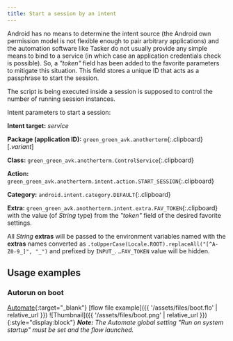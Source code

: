 ```yaml
---
title: Start a session by an intent
---
```

Android has no means to determine the intent source
(the Android own permission model is not flexible enough to pair arbitrary applications)
and the automation software like Tasker
do not usually provide any simple means to bind to a service
(in which case an application credentials check is possible).
So, a *"token"* field has been added to the favorite parameters
to mitigate this situation. This field stores a unique ID
that acts as a passphrase to start the session.

The script is being executed inside a session
is supposed to control the number of running session instances.

Intent parameters to start a session:

**Intent target:** *service*

**Package (application ID):**
`green_green_avk.anotherterm`{:.clipboard}[.*variant*]

**Class:**
`green_green_avk.anotherterm.ControlService`{:.clipboard}

**Action:**
`green_green_avk.anotherterm.intent.action.START_SESSION`{:.clipboard}

**Category:**
`android.intent.category.DEFAULT`{:.clipboard}

**Extra:**
`green_green_avk.anotherterm.intent.extra.FAV_TOKEN`{:.clipboard}<br/>
with the value (of *String* type) from the *"token"* field of the desired favorite settings.

All *String* **extras** will be passed to the environment variables named
with the **extras** names converted as
`.toUpperCase(Locale.ROOT).replaceAll("[^A-Z0-9_]", "_")`
and prefixed by `INPUT_`. `…FAV_TOKEN` value will be hidden.

## Usage examples

### Autorun on boot

[Automate](https://llamalab.com/automate/){:target="_blank"} [flow file example]({{ '/assets/files/boot.flo' | relative_url }})
![Thumbnail]({{ '/assets/files/boot.png' | relative_url }}){:style="display:block"}
***Note:** The Automate global setting "Run on system startup" must be set and the flow launched.*
